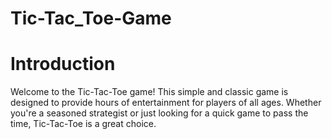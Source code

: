 # Tic-Tac_Toe-Game
# Introduction
Welcome to the Tic-Tac-Toe game! This simple and classic game is designed to provide hours of entertainment for players of all ages. Whether you're a seasoned strategist or just looking for a quick game to pass the time, Tic-Tac-Toe is a great choice.
